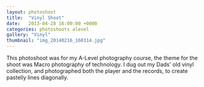 ```yaml
---
layout: photoshoot
title:  "Vinyl Shoot"
date:   2013-04-28 16:00:00 +0000
categories: photoshoots alevel
gallery: "Vinyl"
thumbnail: "img_20140216_160314.jpg"
---
```

This photoshoot was for my A-Level photography course, the theme for the shoot was Macro photography of technology. I dug out my Dads' old vinyl collection, and photographed both the player and the records, to create pastelly lines diagonally.
